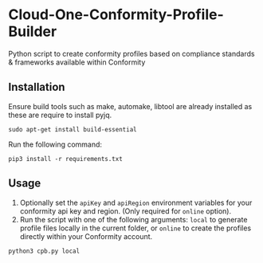 # Cloud-One-Conformity-Profile-Builder
Python script to create conformity profiles based on compliance standards & frameworks available within Conformity

## Installation

Ensure build tools such as make, automake, libtool are already installed as these are require to install pyjq.
```
sudo apt-get install build-essential
```

Run the following command:
```
pip3 install -r requirements.txt
```

## Usage
1. Optionally set the `apiKey` and `apiRegion` environment variables for your conformity api key and region. (Only required for `online` option).
2. Run the script with one of the following arguments: `local` to generate profile files locally in the current folder, or `online` to create the profiles directly within your Conformity account.
  ```
  python3 cpb.py local
  ```
